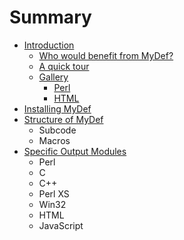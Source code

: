 # Summary

* [Introduction](README.md)
   * [Who would benefit from MyDef?](who_would_benefit_from_mydef.md)
   * [A quick tour](a_quick_tour.md)
   * [Gallery](gallery.md)
       * [Perl](gallery_perl.md)
       * [HTML](gallery_html.md)
* [Installing MyDef](Installing.md)
* [Structure of MyDef](mydef_structure.md)
   * Subcode
   * Macros
* [Specific Output Modules](modules.md)
   * Perl
   * C
   * C++
   * Perl XS
   * Win32
   * HTML
   * JavaScript

